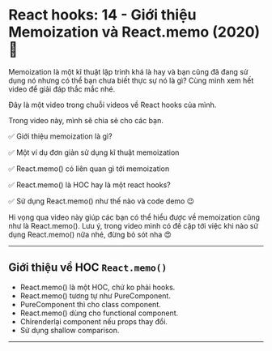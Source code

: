 # React hooks: 14 - Giới thiệu Memoization và React.memo (2020) 🎉

Memoization là một kĩ thuật lập trình khá là hay và bạn cũng đã đang sử dụng nó nhưng có thể bạn chưa biết thực sự nó là gì? Cùng mình xem hết video để giải đáp thắc mắc nhé.

Đây là một video trong chuỗi videos về React hooks của mình.

Trong video này, mình sẽ chia sẻ cho các bạn.

✅ Giới thiệu memoization là gì?

✅ Một ví dụ đơn giản sử dụng kĩ thuật memoization

✅ React.memo() có liên quan gì tới memoization

✅ React.memo() là HOC hay là một react hooks?

✅ Sử dụng React.memo() như thế nào và code demo 😉

Hi vọng qua video này giúp các bạn có thể hiểu được về memoization cũng như là React.memo(). Lưu ý, trong video mình có đề cập tới việc khi nào sử dụng React.memo() nữa nhé, đừng bỏ sót nha 😍

---

## Giới thiệu về HOC `React.memo()`

- React.memo() là một HOC, chứ ko phải hooks.
- React.memo() tương tự như PureComponent.
- PureComponent thì cho class component.
- React.memo() dùng cho functional component.
- Chỉrenderlại component nếu props thay đổi.
- Sử dụng shallow comparison.

---

